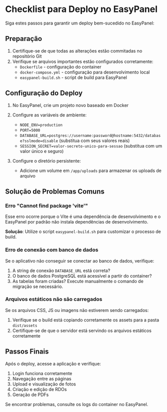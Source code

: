 # Checklist para Deploy no EasyPanel

Siga estes passos para garantir um deploy bem-sucedido no EasyPanel:

## Preparação

1. Certifique-se de que todas as alterações estão commitadas no repositório Git
2. Verifique se arquivos importantes estão configurados corretamente:
   - `Dockerfile` - configuração do container
   - `docker-compose.yml` - configuração para desenvolvimento local
   - `easypanel-build.sh` - script de build para EasyPanel

## Configuração do Deploy

1. No EasyPanel, crie um projeto novo baseado em Docker
2. Configure as variáveis de ambiente:
   - `NODE_ENV=production`
   - `PORT=5000`
   - `DATABASE_URL=postgres://username:password@hostname:5432/database?sslmode=disable` (substitua com seus valores reais)
   - `SESSION_SECRET=valor-secreto-unico-para-sessao` (substitua com um valor único e seguro)

3. Configure o diretório persistente:
   - Adicione um volume em `/app/uploads` para armazenar os uploads de arquivo

## Solução de Problemas Comuns

### Erro "Cannot find package 'vite'"

Esse erro ocorre porque o Vite é uma dependência de desenvolvimento e o EasyPanel por padrão não instala dependências de desenvolvimento.

**Solução**: Utilize o script `easypanel-build.sh` para customizar o processo de build.

### Erro de conexão com banco de dados

Se o aplicativo não conseguir se conectar ao banco de dados, verifique:

1. A string de conexão `DATABASE_URL` está correta? 
2. O banco de dados PostgreSQL está acessível a partir do container?
3. As tabelas foram criadas? Execute manualmente o comando de migração se necessário.

### Arquivos estáticos não são carregados

Se os arquivos CSS, JS ou imagens não estiverem sendo carregados:

1. Verifique se o build está copiando corretamente os assets para a pasta `dist/assets`
2. Certifique-se de que o servidor está servindo os arquivos estáticos corretamente

## Passos Finais

Após o deploy, acesse a aplicação e verifique:

1. Login funciona corretamente
2. Navegação entre as páginas
3. Upload e visualização de fotos
4. Criação e edição de RDOs
5. Geração de PDFs

Se encontrar problemas, consulte os logs do container no EasyPanel.